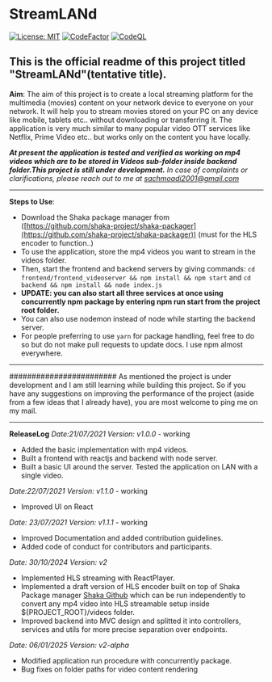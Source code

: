 # StreamLANd
[![License: MIT](https://img.shields.io/badge/License-MIT-yellow.svg)](https://opensource.org/licenses/MIT) [![CodeFactor](https://www.codefactor.io/repository/github/sachmo99/streamland/badge)](https://www.codefactor.io/repository/github/sachmo99/streamland) [![CodeQL](https://github.com/sachmo99/StreamLANd/actions/workflows/codeql-analysis.yml/badge.svg?branch=sachmo-dev)](https://github.com/sachmo99/StreamLANd/actions/workflows/codeql-analysis.yml)

## This is the official readme of this project titled "StreamLANd"(tentative title).

**Aim**: The aim of this project is to create a local streaming platform for the multimedia (movies) content on your network device to everyone on your network. It will help you to stream movies stored on your PC on any device like mobile, tablets etc.. without downloading or transferring it. The application is very much similar to many popular video OTT services like Netflix, Prime Video etc.. but works only on the content you have locally.

***At present the application is tested and verified as working on mp4 videos which are to be stored in Videos sub-folder inside backend folder.This project is still under development.***
*In case of complaints or clarifications, please reach out to me at sachmoadi2001@gmail.com*

---

**Steps to Use**:
- Download the Shaka package manager from ([https://github.com/shaka-project/shaka-packager](https://github.com/shaka-project/shaka-packager)) (must for the HLS encoder to function..)
- To use the application, store the mp4 videos you want to stream in the videos folder.
- Then, start the frontend and backend servers by giving commands: ```cd frontend/frontend_videoserver && npm install && npm start``` and ```cd backend && npm install && node index.js```
- **UPDATE: you can also start all three services at once using concurrently npm package by entering npm run start from the project root folder.** 
- You can also use nodemon instead of node while starting the backend server.
- For people preferring to use ```yarn``` for package handling, feel free to do so but do not make pull requests to update docs. I use npm almost everywhere.
---
########################
As mentioned the project is under development and I am still learning while building this project. So if you have any suggestions on improving the performance of the project (aside from a few ideas that I already have), you are most welcome to ping me on my mail. 

---
**ReleaseLog**
*Date:21/07/2021*
*Version: v1.0.0* - working
- Added the basic implementation with mp4 videos.
- Built a frontend with reactjs and backend with node server.
- Built a basic UI around the server. Tested the application on LAN with a single video.  

*Date:22/07/2021*
*Version: v1.1.0* - working
- Improved UI on React

*Date: 23/07/2021*
*Version: v1.1.1* - working
- Improved Documentation and added contribution guidelines.
- Added code of conduct for contributors and participants.

*Date: 30/10/2024*
*Version: v2*
- Implemented HLS streaming with ReactPlayer.
- Implemented a draft version of HLS encoder built on top of Shaka Package manager [Shaka Github](https://github.com/shaka-project/shaka-packager) which can be run independently to convert any mp4 video into HLS streamable setup inside ${PROJECT_ROOT}/videos folder.
- Improved backend into MVC design and splitted it into controllers, services and utils for more precise separation over endpoints.

*Date: 06/01/2025*
*Version: v2-alpha*
- Modified application run procedure with concurrently package.
- Bug fixes on folder paths for video content rendering

